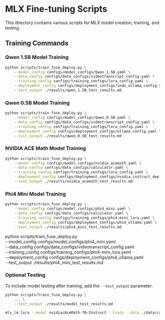 # MLX Fine-tuning Scripts

This directory contains various scripts for MLX model creation, training, and testing.

## Training Commands

### Qwen 1.5B Model Training
```bash
python scripts/train_fuse_deploy.py \
    --model_config configs/model_configs/Qwen_1.5B.yaml \
    --data_config configs/data_configs/videotranscript_config.yaml \
    --training_config configs/training_configs/lora_config.yaml \
    --deployment_config configs/deployment_configs/indo_ollama_config.yml \
    --test_output ./results/qwen_1.5B_test_results.md
```

### Qwen 0.5B Model Training
```bash
python scripts/train_fuse_deploy.py \
    --model_config configs/model_configs/Qwen_0.5B.yaml \
    --data_config configs/data_configs/videotranscript_config.yaml \
    --training_config configs/training_configs/lora_config.yaml \
    --deployment_config configs/deployment_configs/ollama_config.yaml \
    --test_output ./results/qwen_0.5B_test_results.md
```

### NVIDIA ACE Math Model Training
```bash
python scripts/train_fuse_deploy.py \
    --model_config configs/model_configs/nvidia_acemath.yaml \
    --data_config configs/data_configs/calculator.yaml \
    --training_config configs/training_configs/lora_config.yaml \
    --deployment_config configs/deployment_configs/nvidia_instruct_deploy.yaml \
    --test_output ./results/nvidia_acemath_test_results.md
```

### Phi4 Mini Model Training
```bash
python scripts/train_fuse_deploy.py \
    --model_config configs/model_configs/phi4_mini.yaml \
    --data_config configs/data_configs/calculator.yaml \
    --training_config configs/training_configs/phi4-mini_lora.yaml \
    --deployment_config configs/deployment_configs/phi4_ollama.yaml \
    --test_output ./results/phi4_mini_test_results.md
```

python scripts/train_fuse_deploy.py \
    --model_config configs/model_configs/phi4_mini.yaml \
    --data_config configs/data_configs/videotranscript_config.yaml \
    --training_config configs/training_configs/phi4-mini_lora.yaml \
    --deployment_config configs/deployment_configs/phi4_ollama.yaml \
    --test_output ./results/phi4_mini_test_results.md

### Optional Testing
To include model testing after training, add the `--test_output` parameter:
```bash
python scripts/train_fuse_deploy.py \
    ... \
    --test_output ./results/model_test_results.md
```

```bash
mlx_lm.lora --model nvidia/AceMath-7B-Instruct --train --data ./data/calculator --learning-rate 1e-4 --iters 20 --fine-tune-type full --adapter-path ./adapters/nvidia/AceMath-7B-Instruct_calculator_20250301_102505